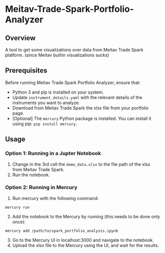 # Meitav-Trade-Spark-Portfolio-Analyzer

## Overview
A tool to get some visualizations over data from Meitav Trade Spark platform. (since Meitav builtin visualizations sucks)

## Prerequisites
Before running Meitav Trade Spark Portfolio Analyzer, ensure that:
- Python 3 and pip is installed on your system.
- Update `instrument_details.yaml` with the relevant details of the instruments you want to analyze.
- Download from Meitav Trade Spark the xlsx file from your portfolio page.
- [Optional] The `mercury` Python package is installed. You can install it using pip: `pip install mercury`.

## Usage
### Option 1: Running in a Jupter Notebook
1. Change in the 3rd cell the `demo_data.xlsx` to the file path of the xlsx from Meitav Trade Spark.
2. Run the notebook.

### Option 2: Running in Mercury

1. Run mercury with the following command:
```
mercury run
```
2. Add the notebook to the Mercury by running (this needs to be done only once):
```
mercury add /path/to/spark_portfolio_analysis.ipynb

```
3. Go to the Mercury UI in localhost:3000 and navigate to the notebook.
4. Upload the xlsx file to the Mercury using the UI, and wait for the results.